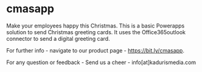# cmasapp
Make your employees happy this Christmas.
This is a basic Powerapps solution to send Christmas greeting cards.
It uses the Office365outlook connector to send a digital greeting card.  
  

For further info - navigate to our product page - https://bit.ly/cmasapp. 
  
For any question or feedback - Send us a cheer - info[at]kadurismedia.com
